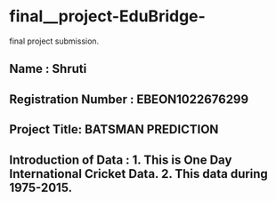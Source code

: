 # final__project-EduBridge-
final project submission.
## Name : Shruti
## Registration Number : EBEON1022676299
## Project Title: BATSMAN PREDICTION
## Introduction of Data : 1. This is One Day International Cricket Data. 2. This data during 1975-2015. 




